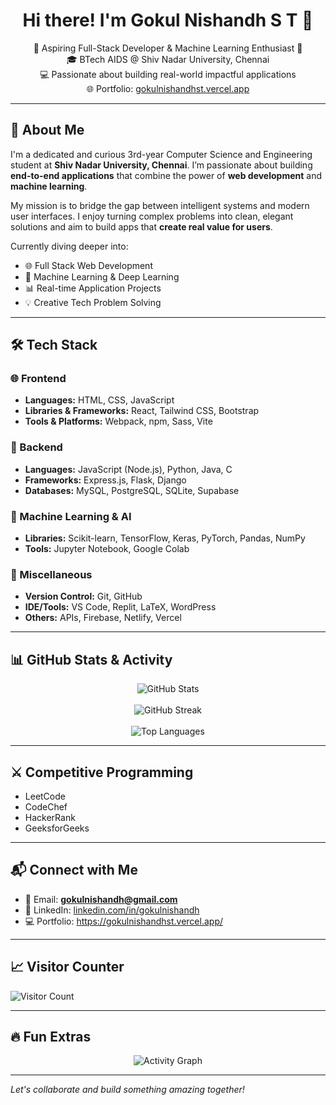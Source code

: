 <h1 align="center">Hi there! I'm Gokul Nishandh S T 👋</h1>

<p align="center">
  🌟 Aspiring Full-Stack Developer & Machine Learning Enthusiast 🌟<br>
  🎓 BTech AIDS @ Shiv Nadar University, Chennai<br>
  💻 Passionate about building real-world impactful applications<br>
  🌐 Portfolio: <a href="https://gokulnishandhst.vercel.app/">gokulnishandhst.vercel.app</a>
</p>

---

## 🚀 About Me

I'm a dedicated and curious 3rd-year Computer Science and Engineering student at **Shiv Nadar University, Chennai**. I’m passionate about building **end-to-end applications** that combine the power of **web development** and **machine learning**.

My mission is to bridge the gap between intelligent systems and modern user interfaces. I enjoy turning complex problems into clean, elegant solutions and aim to build apps that **create real value for users**.

Currently diving deeper into:
- 🌐 Full Stack Web Development
- 🤖 Machine Learning & Deep Learning
- 📊 Real-time Application Projects
- 💡 Creative Tech Problem Solving

---

## 🛠️ Tech Stack

### 🌐 Frontend
- **Languages:** HTML, CSS, JavaScript  
- **Libraries & Frameworks:** React, Tailwind CSS, Bootstrap  
- **Tools & Platforms:** Webpack, npm, Sass, Vite  

### 🔧 Backend
- **Languages:** JavaScript (Node.js), Python, Java, C  
- **Frameworks:** Express.js, Flask, Django  
- **Databases:** MySQL, PostgreSQL, SQLite, Supabase  

### 🤖 Machine Learning & AI
- **Libraries:** Scikit-learn, TensorFlow, Keras, PyTorch, Pandas, NumPy  
- **Tools:** Jupyter Notebook, Google Colab  

### 🔗 Miscellaneous
- **Version Control:** Git, GitHub  
- **IDE/Tools:** VS Code, Replit, LaTeX, WordPress  
- **Others:** APIs, Firebase, Netlify, Vercel  

---

## 📊 GitHub Stats & Activity

<p align="center">
  <img src="https://github-readme-stats.vercel.app/api?username=Gokul-Nishandh&show_icons=true&theme=tokyonight" alt="GitHub Stats" />
  <br><br>
  <img src="https://github-readme-streak-stats.herokuapp.com/?user=Gokul-Nishandh&theme=tokyonight" alt="GitHub Streak" />
  <br><br>
  <img src="https://github-readme-stats.vercel.app/api/top-langs/?username=Gokul-Nishandh&layout=compact&theme=tokyonight" alt="Top Languages" />
</p>

---

## ⚔️ Competitive Programming

- LeetCode  
- CodeChef  
- HackerRank  
- GeeksforGeeks  

---

## 📬 Connect with Me

- 📧 Email: **gokulnishandh@gmail.com**  
- 💼 LinkedIn: [linkedin.com/in/gokulnishandh](https://www.linkedin.com/in/gokul-nishandh/)  
- 💻 Portfolio: https://gokulnishandhst.vercel.app/

---

## 📈 Visitor Counter

![Visitor Count](https://komarev.com/ghpvc/?username=Gokul-Nishandh&color=blue&style=flat-square)

---

## 🔥 Fun Extras

<p align="center">
  <img src="https://github-readme-activity-graph.vercel.app/graph?username=Gokul-Nishandh&theme=react-dark" alt="Activity Graph" />
</p>

---

*Let's collaborate and build something amazing together!*
